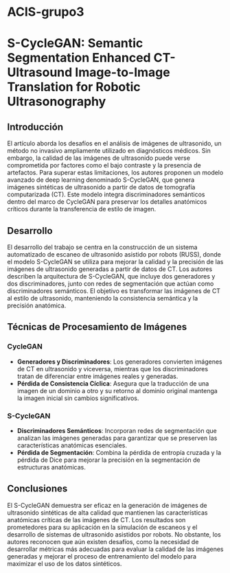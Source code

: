 # ACIS-grupo3

# S-CycleGAN: Semantic Segmentation Enhanced CT-Ultrasound Image-to-Image Translation for Robotic Ultrasonography

## Introducción

El artículo aborda los desafíos en el análisis de imágenes de ultrasonido, un método no invasivo ampliamente utilizado en diagnósticos médicos. Sin embargo, la calidad de las imágenes de ultrasonido puede verse comprometida por factores como el bajo contraste y la presencia de artefactos. Para superar estas limitaciones, los autores proponen un modelo avanzado de deep learning denominado S-CycleGAN, que genera imágenes sintéticas de ultrasonido a partir de datos de tomografía computarizada (CT). Este modelo integra discriminadores semánticos dentro del marco de CycleGAN para preservar los detalles anatómicos críticos durante la transferencia de estilo de imagen.

## Desarrollo

El desarrollo del trabajo se centra en la construcción de un sistema automatizado de escaneo de ultrasonido asistido por robots (RUSS), donde el modelo S-CycleGAN se utiliza para mejorar la calidad y la precisión de las imágenes de ultrasonido generadas a partir de datos de CT. Los autores describen la arquitectura de S-CycleGAN, que incluye dos generadores y dos discriminadores, junto con redes de segmentación que actúan como discriminadores semánticos. El objetivo es transformar las imágenes de CT al estilo de ultrasonido, manteniendo la consistencia semántica y la precisión anatómica.

## Técnicas de Procesamiento de Imágenes

### CycleGAN

- **Generadores y Discriminadores**: Los generadores convierten imágenes de CT en ultrasonido y viceversa, mientras que los discriminadores tratan de diferenciar entre imágenes reales y generadas.
- **Pérdida de Consistencia Cíclica**: Asegura que la traducción de una imagen de un dominio a otro y su retorno al dominio original mantenga la imagen inicial sin cambios significativos.
  
### S-CycleGAN

- **Discriminadores Semánticos**: Incorporan redes de segmentación que analizan las imágenes generadas para garantizar que se preserven las características anatómicas esenciales.
- **Pérdida de Segmentación**: Combina la pérdida de entropía cruzada y la pérdida de Dice para mejorar la precisión en la segmentación de estructuras anatómicas.

## Conclusiones

El S-CycleGAN demuestra ser eficaz en la generación de imágenes de ultrasonido sintéticas de alta calidad que mantienen las características anatómicas críticas de las imágenes de CT. Los resultados son prometedores para su aplicación en la simulación de escaneos y el desarrollo de sistemas de ultrasonido asistidos por robots. No obstante, los autores reconocen que aún existen desafíos, como la necesidad de desarrollar métricas más adecuadas para evaluar la calidad de las imágenes generadas y mejorar el proceso de entrenamiento del modelo para maximizar el uso de los datos sintéticos.
